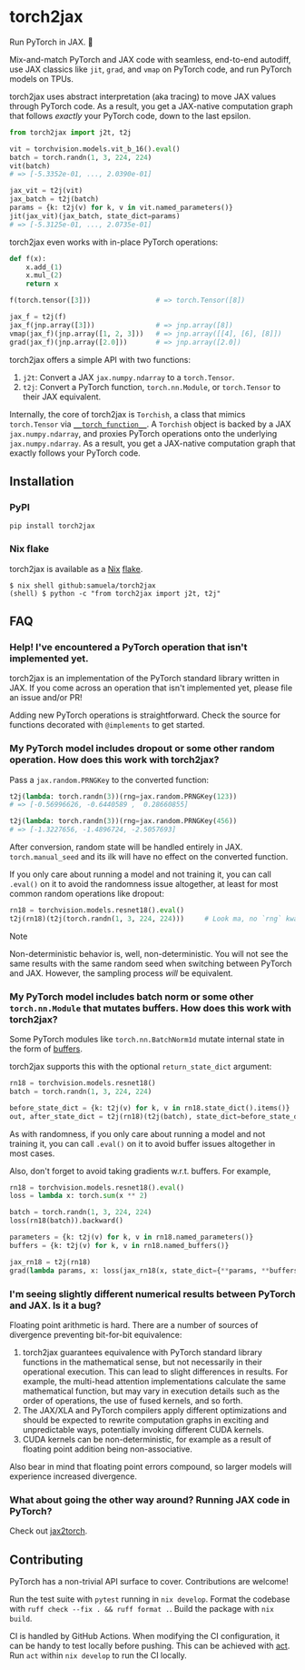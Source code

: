 # torch2jax

Run PyTorch in JAX. 🤝

Mix-and-match PyTorch and JAX code with seamless, end-to-end autodiff, use JAX classics like `jit`, `grad`, and `vmap` on PyTorch code, and run PyTorch models on TPUs.

torch2jax uses abstract interpretation (aka tracing) to move JAX values through PyTorch code. As a result, you get a JAX-native computation graph that follows _exactly_ your PyTorch code, down to the last epsilon.

```python
from torch2jax import j2t, t2j

vit = torchvision.models.vit_b_16().eval()
batch = torch.randn(1, 3, 224, 224)
vit(batch)
# => [-5.3352e-01, ..., 2.0390e-01]

jax_vit = t2j(vit)
jax_batch = t2j(batch)
params = {k: t2j(v) for k, v in vit.named_parameters()}
jit(jax_vit)(jax_batch, state_dict=params)
# => [-5.3125e-01, ..., 2.0735e-01]
```

torch2jax even works with in-place PyTorch operations:

```python
def f(x):
    x.add_(1)
    x.mul_(2)
    return x

f(torch.tensor([3]))                # => torch.Tensor([8])

jax_f = t2j(f)
jax_f(jnp.array([3]))               # => jnp.array([8])
vmap(jax_f)(jnp.array([1, 2, 3]))   # => jnp.array([[4], [6], [8]])
grad(jax_f)(jnp.array([2.0]))       # => jnp.array([2.0])
```

torch2jax offers a simple API with two functions:

1. `j2t`: Convert a JAX `jax.numpy.ndarray` to a `torch.Tensor`.
2. `t2j`: Convert a PyTorch function, `torch.nn.Module`, or `torch.Tensor` to their JAX equivalent.

Internally, the core of torch2jax is `Torchish`, a class that mimics `torch.Tensor` via [`__torch_function__`](https://pytorch.org/docs/stable/notes/extending.html#operations-on-multiple-types-that-define-torch-function). A `Torchish` object is backed by a JAX `jax.numpy.ndarray`, and proxies PyTorch operations onto the underlying `jax.numpy.ndarray`. As a result, you get a JAX-native computation graph that exactly follows your PyTorch code.

## Installation

### PyPI

```
pip install torch2jax
```

### Nix flake

torch2jax is available as a [Nix](https://nixos.org/) [flake](https://www.tweag.io/blog/2020-05-25-flakes/).

```
$ nix shell github:samuela/torch2jax
(shell) $ python -c "from torch2jax import j2t, t2j"
```

## FAQ

### Help! I've encountered a PyTorch operation that isn't implemented yet.

torch2jax is an implementation of the PyTorch standard library written in JAX. If you come across an operation that isn't implemented yet, please file an issue and/or PR!

Adding new PyTorch operations is straightforward. Check the source for functions decorated with `@implements` to get started.

### My PyTorch model includes dropout or some other random operation. How does this work with torch2jax?

Pass a `jax.random.PRNGKey` to the converted function:

```python
t2j(lambda: torch.randn(3))(rng=jax.random.PRNGKey(123))
# => [-0.56996626, -0.6440589 ,  0.28660855]

t2j(lambda: torch.randn(3))(rng=jax.random.PRNGKey(456))
# => [-1.3227656, -1.4896724, -2.5057693]
```

After conversion, random state will be handled entirely in JAX. `torch.manual_seed` and its ilk will have no effect on the converted function.

If you only care about running a model and not training it, you can call `.eval()` on it to avoid the randomness issue altogether, at least for most common random operations like dropout:

```python
rn18 = torchvision.models.resnet18().eval()
t2j(rn18)(t2j(torch.randn(1, 3, 224, 224)))     # Look ma, no `rng` kwarg!
```

> [!NOTE]
> Non-deterministic behavior is, well, non-deterministic. You will not see the same results with the same random seed when switching between PyTorch and JAX. However, the sampling process _will_ be equivalent.

### My PyTorch model includes batch norm or some other `torch.nn.Module` that mutates buffers. How does this work with torch2jax?

Some PyTorch modules like `torch.nn.BatchNorm1d` mutate internal state in the form of [buffers](https://stackoverflow.com/questions/57540745/what-is-the-difference-between-register-parameter-and-register-buffer-in-pytorch/57546078#57546078).

torch2jax supports this with the optional `return_state_dict` argument:

```python
rn18 = torchvision.models.resnet18()
batch = torch.randn(1, 3, 224, 224)

before_state_dict = {k: t2j(v) for k, v in rn18.state_dict().items()}
out, after_state_dict = t2j(rn18)(t2j(batch), state_dict=before_state_dict, return_state_dict=True)
```

As with randomness, if you only care about running a model and not training it, you can call `.eval()` on it to avoid buffer issues altogether in most cases.

Also, don't forget to avoid taking gradients w.r.t. buffers. For example,

```python
rn18 = torchvision.models.resnet18().eval()
loss = lambda x: torch.sum(x ** 2)

batch = torch.randn(1, 3, 224, 224)
loss(rn18(batch)).backward()

parameters = {k: t2j(v) for k, v in rn18.named_parameters()}
buffers = {k: t2j(v) for k, v in rn18.named_buffers()}

jax_rn18 = t2j(rn18)
grad(lambda params, x: loss(jax_rn18(x, state_dict={**params, **buffers})))(parameters, t2j(batch))
```

### I'm seeing slightly different numerical results between PyTorch and JAX. Is it a bug?

Floating point arithmetic is hard. There are a number of sources of divergence preventing bit-for-bit equivalence:

1. torch2jax guarantees equivalence with PyTorch standard library functions in the mathematical sense, but not necessarily in their operational execution. This can lead to slight differences in results. For example, the multi-head attention implementations calculate the same mathematical function, but may vary in execution details such as the order of operations, the use of fused kernels, and so forth.
2. The JAX/XLA and PyTorch compilers apply different optimizations and should be expected to rewrite computation graphs in exciting and unpredictable ways, potentially invoking different CUDA kernels.
3. CUDA kernels can be non-deterministic, for example as a result of floating point addition being non-associative.

Also bear in mind that floating point errors compound, so larger models will experience increased divergence.

### What about going the other way around? Running JAX code in PyTorch?

Check out [jax2torch](https://github.com/lucidrains/jax2torch).

## Contributing

PyTorch has a non-trivial API surface to cover. Contributions are welcome!

Run the test suite with `pytest` running in `nix develop`. Format the codebase with `ruff check --fix . && ruff format .`. Build the package with `nix build`.

CI is handled by GitHub Actions. When modifying the CI configuration, it can be handy to test locally before pushing. This can be achieved with [act](https://github.com/nektos/act/issues/269). Run `act` within `nix develop` to run the CI locally.
